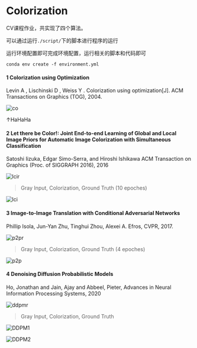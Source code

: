 # Colorization
CV课程作业，共实现了四个算法。

可以通过运行`./script/`下的脚本进行程序的运行

运行环境配置即可完成环境配置，运行相关的脚本和代码即可

```
conda env create -f environment.yml
```

#### 1 Colorization using Optimization

Levin A ,  Lischinski D ,  Weiss Y . Colorization using optimization[J]. ACM Transactions on Graphics (TOG), 2004.

![co](result/CO.bmp)

↑HaHaHa

#### 2 Let there be Color!: Joint End-to-end Learning of Global and Local Image Priors for Automatic Image Colorization with Simultaneous Classification

Satoshi Iizuka, Edgar Simo-Serra, and Hiroshi Ishikawa ACM Transaction on Graphics (Proc. of SIGGRAPH 2016), 2016

![lcir](structure/LCI.bmp)

> Gray Input, Colorization, Ground Truth (10 epoches)

![lci](result/LCI_1.jpg)

#### 3 Image-to-Image Translation with Conditional Adversarial Networks

Phillip Isola, Jun-Yan Zhu, Tinghui Zhou, Alexei A. Efros, CVPR, 2017.

![p2pr](structure/P2P.bmp)

> Gray Input, Colorization, Ground Truth (4 epoches)

![p2p](result/P2P_4_0.jpg)

#### 4 Denoising Diffusion Probabilistic Models

Ho, Jonathan and Jain, Ajay and Abbeel, Pieter, Advances in Neural Information Processing Systems, 2020

![ddpmr](structure/DDPM.bmp)

> Gray Input, Colorization, Ground Truth

![DDPM1](result/DDPM_0_0.jpg)

![DDPM2](result/DDPM_0_1.jpg)